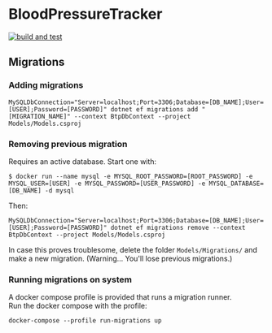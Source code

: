 # BloodPressureTracker
[![build and test](https://github.com/eldahl/E2024-W45-46-BloodPressureTracker/actions/workflows/build-and-test.yml/badge.svg)](https://github.com/eldahl/E2024-W45-46-BloodPressureTracker/actions/workflows/build-and-test.yml)

## Migrations
### Adding migrations
```
MySQLDbConnection="Server=localhost;Port=3306;Database=[DB_NAME];User=[USER];Password=[PASSWORD]" dotnet ef migrations add "[MIGRATION_NAME]" --context BtpDbContext --project Models/Models.csproj
```
### Removing previous migration
Requires an active database. Start one with:
```
$ docker run --name mysql -e MYSQL_ROOT_PASSWORD=[ROOT_PASSWORD] -e MYSQL_USER=[USER] -e MYSQL_PASSWORD=[USER_PASSWORD] -e MYSQL_DATABASE=[DB_NAME] -d mysql
```
Then:
```
MySQLDbConnection="Server=localhost;Port=3306;Database=[DB_NAME];User=[USER];Password=[PASSWORD]" dotnet ef migrations remove --context BtpDbContext --project Models/Models.csproj
```
In case this proves troublesome, delete the folder `Models/Migrations/` and make a new migration. (Warning... You'll lose previous migrations.)

### Running migrations on system
A docker compose profile is provided that runs a migration runner.    
Run the docker compose with the profile:
```
docker-compose --profile run-migrations up
```
